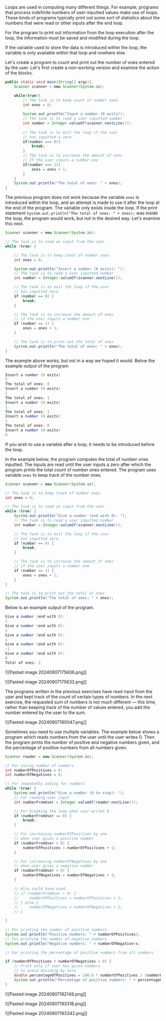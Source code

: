 Loops are used in computing many different things. For example, programs that process indefinite numbers of user-inputted values make use of loops. These kinds of programs typically print out some sort of statistics about the numbers that were read or other inputs after the end loop.

For the program to print out information from the loop execution after the loop, the information must be saved and modified during the loop.

If the variable used to store the data is introduced within the loop, the variable is only available within that loop and nowhere else.

Let's create a program to count and print out the number of ones entered by the user. Let's first create a non-working version and examine the action of the blocks.

```Java
public static void main(String[] args){
	Scanner scanner = new Scanner(System.in);

	while(true){
		// The task is to keep count of number ones
		int ones = 0;
		
		System.out.println("Input a number (0 exits));
		// The task is to read a user inputted number
		int number = Integer.valueOf(scanner.nextLine());
		
		// The task is to exit the loop if the user
		// has inputted a zero
		if(number === 0){
			break;
		}
		// The task is to increase the amount of ones
		// If the user inputs a number one
		if(number === 1){
			ones = ones + 1;
		}
	}
	System.out.println("The total of ones: " + ones);
}
```

The previous program does not work because the variable `ones` is introduced within the loop, and an attempt is made to use it after the loop at the end of the program. The variable only exists inside the loop. If the print statement `System.out.println("The total of ones: " + ones);` was inside the loop, the program would work, but not in the desired way. Let's examine this next.

```java
Scanner scanner = new Scanner(System.in);

// The task is to read an input from the user
while (true) {

    // The task is to keep count of number ones
    int ones = 0;

    System.out.println("Insert a number (0 exits): ");
    // The task is to read a user inputted number
    int number = Integer.valueOf(scanner.nextLine());

    // The task is to exit the loop if the user
    // has inputted zero
    if (number == 0) {
        break;
    }

    // The task is to increase the amount of ones
    // if the user inputs a number one
    if (number == 1) {
        ones = ones + 1;
    }

    // The task is to print out the total of ones
    System.out.println("The total of ones: " + ones);
}
```

The example above works, but not in a way we hoped it would. Below the example output of the program

```Java
Insert a number (0 exits) 
5
The total of ones: 0 
Insert a number (0 exits) 
1
The total of ones: 1 
Insert a number (0 exits) 
1
The total of ones: 1 
Insert a number (0 exits) 
2
The total of ones: 0 
Insert a number (0 exits) 
0
```

If you wish to use a variable after a loop, it needs to be introduced before the loop.

In the example below, the program computes the total of number ones inputted. The inputs are read until the user inputs a zero after which the program prints the total count of number ones entered. The program uses variable `ones` to keep track of the number ones.

```java
Scanner scanner = new Scanner(System.in);

// The task is to keep track of number ones
int ones = 0;

// The task is to read an input from the user
while (true) {
    System.out.println("Give a number (end with 0): ");
    // The task is to read a user inputted number
    int number = Integer.valueOf(scanner.nextLine());

    // The task is to exit the loop if the user
    // has inputted zero
    if (number == 0) {
        break;
    }

    // The task is to increase the amount of ones
    // if the user inputs a number one
    if (number == 1) {
        ones = ones + 1;
    }
}

// The task is to print out the total of ones
System.out.println("The total of ones: " + ones);
```

Below is an example output of the program.

```Java
Give a number (end with 0): 
1
Give a number (end with 0): 
2
Give a number (end with 0): 
1
Give a number (end with 0): 
-1
Give a number (end with 0): 
0
Total of ones: 2
```

![[Pasted image 20240907175606.png]]

![[Pasted image 20240907175633.png]]

The programs written in the previous exercises have read input from the user and kept track of the count of certain types of numbers. In the next exercise, the requested sum of numbers is not much different — this time, rather than keeping track of the number of values entered, you add the number entered by the user to the sum.

![[Pasted image 20240907180047.png]]

Sometimes you need to use multiple variables. The example below shows a program which reads numbers from the user until the user writes 0. Then the program prints the number of positive and negative numbers given, and the percentage of positive numbers from all numbers given.

```java
Scanner reader = new Scanner(System.in);

// For saving number of numbers
int numberOfPositives = 0;
int numberOfNegatives = 0;

// For repeatedly asking for numbers
while (true) {
    System.out.println("Give a number (0 to stop): ");
    // For reading user input
    int numberFromUser = Integer.valueOf(reader.nextLine());

    // For breaking the loop when user writes 0
    if (numberFromUser == 0) {
        break;
    }

    // For increasing numberOfPositives by one
    // when user gives a positive number
    if (numberFromUser > 0) {
        numberOfPositives = numberOfPositives + 1;
    }

    // For increasing numberOfNegatives by one
    // when user gives a negative number
    if (numberFromUser < 0) {
        numberOfNegatives = numberOfNegatives + 1;
    }

    // Also could have used..
    // if (numberFromUser > 0) {
    //     numberOfPositives = numberOfPositives + 1;
    // } else {
    //     numberOfNegatives = numberOfNegatives + 1;
    // }

}

// For printing the number of positive numbers
System.out.println("Positive numbers: " + numberOfPositives);
// For printing the number of negative numbers
System.out.println("Negative numbers: " + numberOfNegative)s;

// For printing the percentage of positive numbers from all numbers

if (numberOfPositives + numberOfNegatives > 0) {
    // Print only if user has given numbers
    // to avoid dividing by zero
    double percentageOfPositives = 100.0 * numberOfPositives / (numberOfPositives + numberOfNegatives);
    System.out.println("Percentage of positive numbers: " + percentageOfPositives + "%");
}
```

![[Pasted image 20240907182148.png]]

![[Pasted image 20240907193318.png]]

![[Pasted image 20240907193342.png]]
